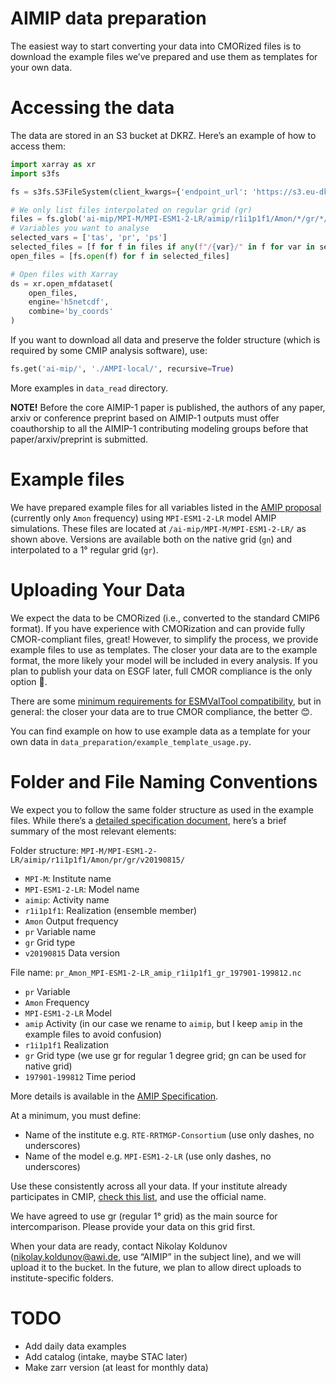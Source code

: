 AIMIP data preparation
==

The easiest way to start converting your data into CMORized files is to download the example files we’ve prepared and use them as templates for your own data.

Accessing the data
===

The data are stored in an S3 bucket at DKRZ. Here’s an example of how to access them:

```python
import xarray as xr
import s3fs

fs = s3fs.S3FileSystem(client_kwargs={'endpoint_url': 'https://s3.eu-dkrz-1.dkrz.cloud'},anon=True)

# We only list files interpolated on regular grid (gr)
files = fs.glob('ai-mip/MPI-M/MPI-ESM1-2-LR/aimip/r1i1p1f1/Amon/*/gr/*/*')
# Variables you want to analyse
selected_vars = ['tas', 'pr', 'ps']
selected_files = [f for f in files if any(f"/{var}/" in f for var in selected_vars)]
open_files = [fs.open(f) for f in selected_files]

# Open files with Xarray
ds = xr.open_mfdataset(
    open_files,
    engine='h5netcdf',
    combine='by_coords'
)
```

If you want to download all data and preserve the folder structure (which is required by some CMIP analysis software), use:

```python
fs.get('ai-mip/', './AMPI-local/', recursive=True)
```

More examples in `data_read` directory.

**NOTE!** Before the core AIMIP-1 paper is published, the authors of any paper, arxiv or conference preprint based on AIMIP-1 outputs must offer coauthorship to all the AIMIP-1 contributing modeling groups before that paper/arxiv/preprint is submitted.

Example files
===
We have prepared example files for all variables listed in the [AMIP proposal](https://docs.google.com/document/d/1-NqmXTrEGolzzUdQdMQER43sluNvqeJIiRZeYjE2jKY/edit?tab=t.0#heading=h.agwogvnn8ud) (currently only `Amon` frequency) using `MPI-ESM1-2-LR` model AMIP simulations. These files are located at `/ai-mip/MPI-M/MPI-ESM1-2-LR/` as shown above. Versions are available both on the native grid (`gn`) and interpolated to a 1° regular grid (`gr`).

Uploading Your Data
===
We expect the data to be CMORized (i.e., converted to the standard CMIP6 format). If you have experience with CMORization and can provide fully CMOR-compliant files, great! However, to simplify the process, we provide example files to use as templates. The closer your data are to the example format, the more likely your model will be included in every analysis. If you plan to publish your data on ESGF later, full CMOR compliance is the only option 🤷.

There are some [minimum requirements for ESMValTool compatibility](https://gist.github.com/schlunma/fb7fb96f8a41c476bb1e1d99be321097#absolutely-mandatory-criteria), but in general: the closer your data are to true CMOR compliance, the better 😊.

You can find example on how to use example data as a template for your own data in `data_preparation/example_template_usage.py`.

Folder and File Naming Conventions
====
We expect you to follow the same folder structure as used in the example files. While there’s a [detailed specification document](https://docs.google.com/document/d/1h0r8RZr_f3-8egBMMh7aqLwy3snpD6_MrDz1q8n5XUk/edit?tab=t.0), here’s a brief summary of the most relevant elements:

Folder structure:
`MPI-M/MPI-ESM1-2-LR/aimip/r1i1p1f1/Amon/pr/gr/v20190815/`

- `MPI-M`: Institute name
- `MPI-ESM1-2-LR`: Model name
- `aimip`: Activity name
- `r1i1p1f1`: Realization (ensemble member)
- `Amon` Output frequency
- `pr` Variable name
- `gr` Grid type
- `v20190815` Data version

File name:
`pr_Amon_MPI-ESM1-2-LR_amip_r1i1p1f1_gr_197901-199812.nc`

- `pr` Variable
- `Amon` Frequency
- `MPI-ESM1-2-LR` Model
- `amip` Activity (in our case we rename to `aimip`, but I keep `amip` in the example files to avoid confusion)
- `r1i1p1f1` Realization
- `gr` Grid type (we use gr for regular 1 degree grid; gn can be used for native grid)
- `197901-199812` Time period

More details is available in the [AMIP Specification](https://docs.google.com/document/d/1-NqmXTrEGolzzUdQdMQER43sluNvqeJIiRZeYjE2jKY/edit?tab=t.0#heading=h.agwogvnn8ud).

At a minimum, you must define:
- Name of the institute e.g. `RTE-RRTMGP-Consortium` (use only dashes, no underscores)
- Name of the model e.g. `MPI-ESM1-2-LR` (use only dashes, no underscores)

Use these consistently across all your data. If your institute already participates in CMIP, [check this list](https://github.com/WCRP-CMIP/CMIP6_CVs/blob/main/CMIP6_institution_id.json), and use the official name.

We have agreed to use gr (regular 1° grid) as the main source for intercomparison. Please provide your data on this grid first.

When your data are ready, contact Nikolay Koldunov (nikolay.koldunov@awi.de,  use “AIMIP” in the subject line), and we will upload it to the bucket. In the future, we plan to allow direct uploads to institute-specific folders.

TODO
===
- Add daily data examples
- Add catalog (intake, maybe STAC later)
- Make zarr version (at least for monthly data)







